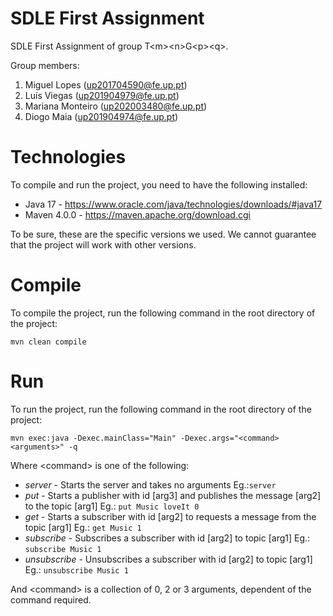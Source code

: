 # SDLE First Assignment

SDLE First Assignment of group T&lt;m&gt;&lt;n&gt;G&lt;p&gt;&lt;q&gt;.

Group members:

1. Miguel Lopes (up201704590@fe.up.pt)
2. Luís Viegas (up201904979@fe.up.pt)
3. Mariana Monteiro (up202003480@fe.up.pt)
4. Diogo Maia (up201904974@fe.up.pt)


# Technologies

To compile and run the project, you need to have the following installed:
- Java 17 - https://www.oracle.com/java/technologies/downloads/#java17
- Maven 4.0.0 - https://maven.apache.org/download.cgi

To be sure, these are the specific versions we used. We cannot guarantee that the project will work with other versions.

# Compile

To compile the project, run the following command in the root directory of the project: 

    mvn clean compile

# Run

To run the project, run the following command in the root directory of the project:

    mvn exec:java -Dexec.mainClass="Main" -Dexec.args="<command> <arguments>" -q

Where &lt;command&gt; is one of the following:
- *server* - Starts the server and takes no arguments Eg.:`server`
- *put* - Starts a publisher with id [arg3] and publishes the message [arg2] to the topic [arg1] Eg.: `put Music loveIt 0` 
- *get* - Starts a subscriber with id [arg2] to requests a message from the topic [arg1] Eg.: `get Music 1` 
- *subscribe* - Subscribes a subscriber with id [arg2] to topic [arg1] Eg.: `subscribe Music 1` 
- *unsubscribe* - Unsubscribes a subscriber with id [arg2] to topic [arg1] Eg.: `unsubscribe Music 1` 

And &lt;command&gt; is a collection of 0, 2 or 3 arguments, dependent of the command required.